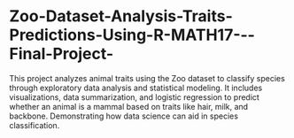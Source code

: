 # Zoo-Dataset-Analysis-Traits-Predictions-Using-R-MATH17---Final-Project-
This project analyzes animal traits using the Zoo dataset to classify species through exploratory data analysis and statistical modeling. It includes visualizations, data summarization, and logistic regression to predict whether an animal is a mammal based on traits like hair, milk, and backbone. Demonstrating how data science can aid in species classification.
